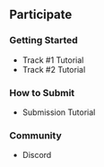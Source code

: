 ## Participate

### Getting Started
* Track #1 Tutorial
* Track #2 Tutorial
### How to Submit
* Submission Tutorial
### Community
* Discord
